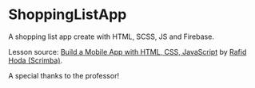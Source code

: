 # ShoppingListApp

A shopping list app create with HTML, SCSS, JS and Firebase.

Lesson source: [Build a Mobile App with HTML, CSS, JavaScript](https://www.youtube.com/watch?v=UFD4SP91tSM) by [Rafid Hoda (Scrimba)](https://scrimba.com/learn/firebase).

A special thanks to the professor!
